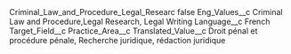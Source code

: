 <?xml version="1.0" encoding="UTF-8"?>
<CustomMetadata xmlns="http://soap.sforce.com/2006/04/metadata" xmlns:xsi="http://www.w3.org/2001/XMLSchema-instance" xmlns:xsd="http://www.w3.org/2001/XMLSchema">
    <label>Criminal_Law_and_Procedure_Legal_Researc</label>
    <protected>false</protected>
    <values>
        <field>Eng_Values__c</field>
        <value xsi:type="xsd:string">Criminal Law and Procedure,Legal Research, Legal Writing</value>
    </values>
    <values>
        <field>Language__c</field>
        <value xsi:type="xsd:string">French</value>
    </values>
    <values>
        <field>Target_Field__c</field>
        <value xsi:type="xsd:string">Practice_Area__c</value>
    </values>
    <values>
        <field>Translated_Value__c</field>
        <value xsi:type="xsd:string">Droit pénal et procédure pénale, Recherche juridique, rédaction juridique</value>
    </values>
</CustomMetadata>
